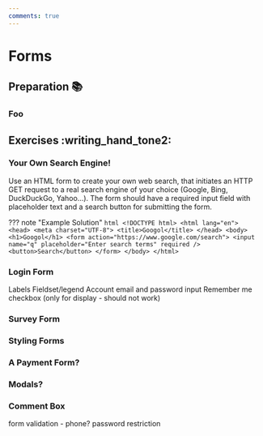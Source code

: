 ```yaml
---
comments: true
---
```


# Forms

## Preparation :books:

### Foo

## Exercises :writing_hand_tone2:

### Your Own Search Engine!

Use an HTML form to create your own web search, that initiates an HTTP GET request to a real search engine of your choice (Google, Bing, DuckDuckGo, Yahoo...). The form should have a required input field with placeholder text and a search button for submitting the form.

??? note "Example Solution"
    ```html
    <!DOCTYPE html>
    <html lang="en">
    <head>
        <meta charset="UTF-8">
            <title>Googol</title>
        </head>
        <body>
            <h1>Googol</h1>
            <form action="https://www.google.com/search">
                <input name="q" placeholder="Enter search terms" required />
                <button>Search</button>
            </form>
        </body>
    </html>
    ```

### Login Form

Labels
Fieldset/legend
Account email and password input
Remember me checkbox (only for display - should not work)

### Survey Form

### Styling Forms

### A Payment Form?

### Modals?

### Comment Box

form validation - phone? password restriction